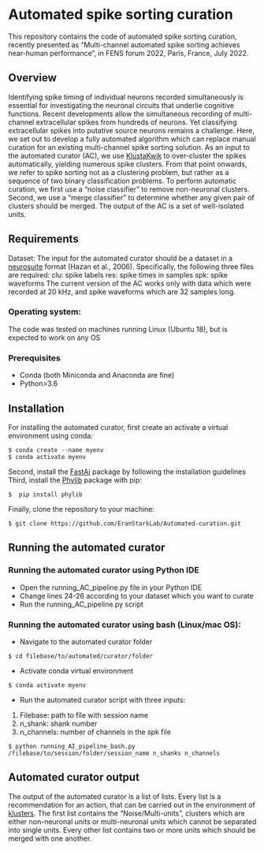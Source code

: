 # Automated spike sorting curation

This repository contains the code of automated spike sorting curation, recently presented as “Multi-channel automated spike sorting achieves near-human performance”, in FENS forum 2022, Paris, France, July 2022.

## Overview

Identifying spike timing of individual neurons recorded simultaneously is essential for investigating the neuronal circuits that underlie cognitive functions. Recent developments allow the simultaneous recording of multi-channel extracellular spikes from hundreds of neurons. Yet classifying extracellular spikes into putative source neurons remains a challenge. 
Here, we set out to develop a fully automated algorithm which can replace manual curation for an existing multi-channel spike sorting solution. As an input to the automated curator (AC), we use [KlustaKwik](https://github.com/klusta-team/klustakwik) to over-cluster the spikes automatically, yielding numerous spike clusters. From that point onwards, we refer to spike sorting not as a clustering problem, but rather as a sequence of two binary classification problems. To perform automatic curation, we first use a “noise classifier” to remove non-neuronal clusters. Second, we use a “merge classifier” to determine whether any given pair of clusters should be merged. The output of the AC is a set of well-isolated units.

## Requirements

Dataset:
The input for the automated curator should be a dataset in a [neurosuite](https://neurosuite.sourceforge.net/) format (Hazan et al., 2006). Specifically, the following three files are required:
clu: spike labels
res: spike times in samples
spk: spike waveforms
The current version of the AC works only with data which were recorded at 20 kHz, and spike waveforms which are 32 samples long.

### Operating system:
The code was tested on machines running Linux (Ubuntu 18), but is expected to work on any OS

### Prerequisites
-	Conda (both Miniconda and Anaconda are fine)
-	Python>3.6

## Installation
For installing the automated curator, first create an activate a virtual environment using conda:
```
$ conda create --name myenv
$ conda activate myenv
```
Second, install the [FastAi](https://docs.fast.ai/) package by following the installation guidelines
Third, install the [Phylib](https://github.com/cortex-lab/phylib) package with pip:
```
$  pip install phylib
```

Finally, clone the repository to your machine:
```
$ git clone https://github.com/EranStarkLab/Automated-curation.git
```

## Running the automated curator 
### Running the automated curator using Python IDE
-	Open the running_AC_pipeline.py file in your Python IDE
-	Change lines 24-26 according to your dataset which you want to curate
-	Run the running_AC_pipeline.py script
### Running the automated curator using bash (Linux/mac OS):
-	Navigate to the automated curator folder
```
$ cd filebase/to/automated/curator/folder
```
-	Activate conda virtual environment
```
$ conda activate myenv
```
-	Run the automated curator script with three inputs:
1.	Filebase: path to file with session name
2.	n_shank: shank number
3.	n_channels: number of channels in the spk file 
```
$ python running_AI_pipeline_bash.py /filebase/to/session/folder/session_name n_shanks n_channels
```

## Automated curator output
The output of the automated curator is a list of lists. Every list is a recommendation for an action, that can be carried out in the environment of [klusters](https://neurosuite.sourceforge.net/). The first list contains the “Noise/Multi-units”, clusters which are either non-neuronal units or multi-neuronal units which cannot be separated into single units. Every other list contains two or more units which should be merged with one another.


